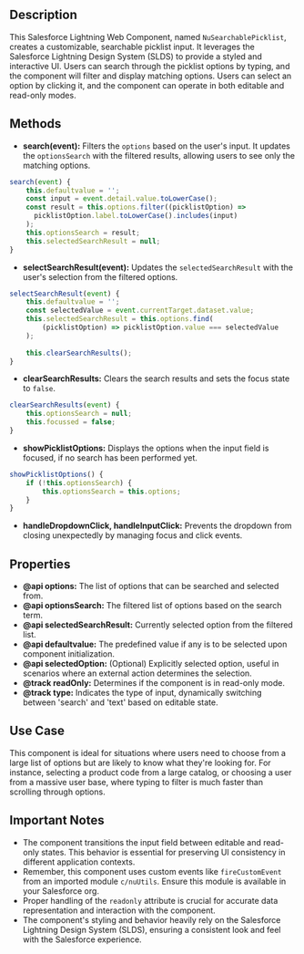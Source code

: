## Description

This Salesforce Lightning Web Component, named `NuSearchablePicklist`, creates a customizable, searchable picklist input. It leverages the Salesforce Lightning Design System (SLDS) to provide a styled and interactive UI. Users can search through the picklist options by typing, and the component will filter and display matching options. Users can select an option by clicking it, and the component can operate in both editable and read-only modes.

## Methods

- **search(event):** Filters the `options` based on the user's input. It updates the `optionsSearch` with the filtered results, allowing users to see only the matching options.

```javascript
search(event) {
    this.defaultvalue = '';
    const input = event.detail.value.toLowerCase();
    const result = this.options.filter((picklistOption) =>
      picklistOption.label.toLowerCase().includes(input)
    );
    this.optionsSearch = result;
    this.selectedSearchResult = null;
}
```

- **selectSearchResult(event):** Updates the `selectedSearchResult` with the user's selection from the filtered options.

```javascript
selectSearchResult(event) {
    this.defaultvalue = '';
    const selectedValue = event.currentTarget.dataset.value;
    this.selectedSearchResult = this.options.find(
        (picklistOption) => picklistOption.value === selectedValue
    );
    
    this.clearSearchResults();
}
```

- **clearSearchResults:** Clears the search results and sets the focus state to `false`.

```javascript
clearSearchResults(event) {
    this.optionsSearch = null;
    this.focussed = false;
}
```

- **showPicklistOptions:** Displays the options when the input field is focused, if no search has been performed yet.

```javascript
showPicklistOptions() {
    if (!this.optionsSearch) {
        this.optionsSearch = this.options;
    }
}
```

- **handleDropdownClick, handleInputClick:** Prevents the dropdown from closing unexpectedly by managing focus and click events.

## Properties

- **@api options:** The list of options that can be searched and selected from.
- **@api optionsSearch:** The filtered list of options based on the search term.
- **@api selectedSearchResult:** Currently selected option from the filtered list.
- **@api defaultvalue:** The predefined value if any is to be selected upon component initialization.
- **@api selectedOption:** (Optional) Explicitly selected option, useful in scenarios where an external action determines the selection.
- **@track readOnly:** Determines if the component is in read-only mode.
- **@track type:** Indicates the type of input, dynamically switching between 'search' and 'text' based on editable state.

## Use Case

This component is ideal for situations where users need to choose from a large list of options but are likely to know what they're looking for. For instance, selecting a product code from a large catalog, or choosing a user from a massive user base, where typing to filter is much faster than scrolling through options.

## Important Notes

- The component transitions the input field between editable and read-only states. This behavior is essential for preserving UI consistency in different application contexts.
- Remember, this component uses custom events like `fireCustomEvent` from an imported module `c/nuUtils`. Ensure this module is available in your Salesforce org.
- Proper handling of the `readonly` attribute is crucial for accurate data representation and interaction with the component.
- The component's styling and behavior heavily rely on the Salesforce Lightning Design System (SLDS), ensuring a consistent look and feel with the Salesforce experience.